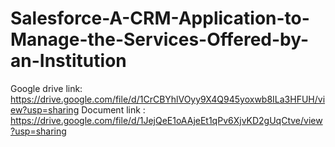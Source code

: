 # Salesforce-A-CRM-Application-to-Manage-the-Services-Offered-by-an-Institution

Google drive link: https://drive.google.com/file/d/1CrCBYhlVOyy9X4Q945yoxwb8ILa3HFUH/view?usp=sharing
Document link :  https://drive.google.com/file/d/1JejQeE1oAAjeEt1qPv6XjvKD2gUqCtve/view?usp=sharing
